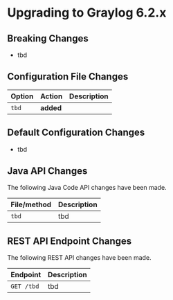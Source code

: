 Upgrading to Graylog 6.2.x
==========================

## Breaking Changes

- tbd

## Configuration File Changes

| Option        | Action     | Description                                    |
|---------------|------------|------------------------------------------------|
| `tbd`         | **added**  |                                                |

## Default Configuration Changes

- tbd

## Java API Changes

The following Java Code API changes have been made.

| File/method                         | Description            |
|-------------------------------------|------------------------|
| `tbd`                               | tbd                    |

## REST API Endpoint Changes

The following REST API changes have been made.

| Endpoint                                         | Description                                                                                                                     |
|--------------------------------------------------|---------------------------------------------------------------------------------------------------------------------------------|
| `GET /tbd`                                       | tbd                                                                                                                             |
